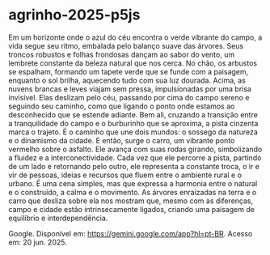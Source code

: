 # agrinho-2025-p5js  
Em um horizonte onde o azul do céu encontra o verde vibrante do campo, a vida segue seu ritmo, embalada pelo balanço suave das árvores. Seus troncos robustos e folhas frondosas dançam ao sabor do vento, um lembrete constante da beleza natural que nos cerca. No chão, os arbustos se espalham, formando um tapete verde que se funde com a paisagem, enquanto o sol brilha, aquecendo tudo com sua luz dourada.
Acima, as nuvens brancas e leves viajam sem pressa, impulsionadas por uma brisa invisível. Elas deslizam pelo céu, passando por cima do campo sereno e seguindo seu caminho, como que ligando o ponto onde estamos ao desconhecido que se estende adiante.
Bem ali, cruzando a transição entre a tranquilidade do campo e o burburinho que se aproxima, a pista cinzenta marca o trajeto. É o caminho que une dois mundos: o sossego da natureza e o dinamismo da cidade.
E então, surge o carro, um vibrante ponto vermelho sobre o asfalto. Ele avança com suas rodas girando, simbolizando a fluidez e a interconectividade. Cada vez que ele percorre a pista, partindo de um lado e retornando pelo outro, ele representa a constante troca, o ir e vir de pessoas, ideias e recursos que fluem entre o ambiente rural e o urbano.
É uma cena simples, mas que expressa a harmonia entre o natural e o construído, a calma e o movimento. As árvores enraizadas na terra e o carro que desliza sobre ela nos mostram que, mesmo com as diferenças, campo e cidade estão intrinsecamente ligados, criando uma paisagem de equilíbrio e interdependência.

‎Google. Disponível em: <https://gemini.google.com/app?hl=pt-BR>. Acesso em: 20 jun. 2025.


